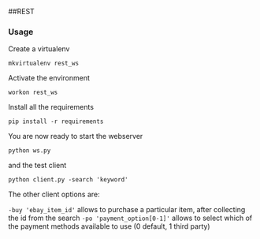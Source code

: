 ##REST
### Usage

Create a virtualenv

`mkvirtualenv rest_ws`

Activate the environment

`workon rest_ws`

Install all the requirements

`pip install -r requirements`

You are now ready to start the webserver

`python ws.py`

and the test client

`python client.py -search 'keyword'`

The other client options are:

`-buy 'ebay_item_id'` allows to purchase a particular item, after collecting the id from the search
`-po 'payment_option[0-1]'` allows to select which of the payment methods available to use (0 default, 1 third party)
